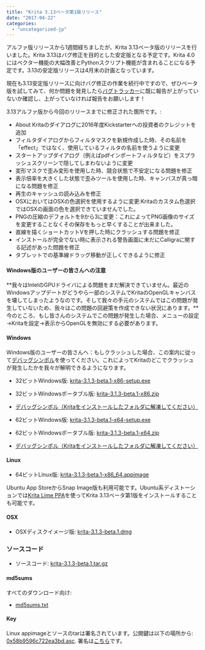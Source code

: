 ```yaml
---
title: "Krita 3.13ベータ第1版リリース"
date: "2017-04-22"
categories: 
  - "uncategorized-jp"
---
```


アルファ版リリースから1週間経ちましたが、Krita 3.13ベータ版のリリースを行いました。Krita 3.13はバグ修正を目的とした安定版となる予定です。Krita 4.0にはベクター機能の大幅改善とPythonスクリプト機能が含まれることになる予定です。3.13の安定版リリースは4月末の計画となっています。

現在も3.13安定版リリースに向けバグ修正の作業を続行中ですので、ぜひベータ版を試してみて、何か問題を発見したら[バグトラッカー](https://bugs.kde.org/buglist.cgi?bug_severity=critical&bug_severity=grave&bug_severity=major&bug_severity=crash&bug_severity=normal&bug_severity=minor&bug_status=UNCONFIRMED&bug_status=CONFIRMED&bug_status=ASSIGNED&bug_status=REOPENED&list_id=1431433&product=krita&query_format=advanced)に既に報告が上がっていないか確認し、上がっていなければ報告をお願いします！

3.13アルファ版から今回のリリースまでに修正された箇所です。:

- About Kritaのダイアログに2016年度Kickstarterへの投資者のクレジットを追加
- フィルタダイアログからフィルタマスクを新規作成した時、その名前を「effect」ではなく、使用しているフィルタの名前を使うように変更
- スタートアップダイアログ（例えばpdfインポートフィルタなど）をスプラッシュスクリーンで隠してしまわないように変更
- 変形マスクで歪み変形を使用した時、競合状態で不安定になる問題を修正
- 表示倍率を大きくした状態で歪みツールを使用した時、キャンバスが真っ暗になる問題を修正
- 再生のキャッシュの読み込みを修正
- OSXにおいてはOSXの色選択を使用するように変更:Kritaのカスタム色選択ではOSXの画面の色を選択できていませんでした。
- PNGの圧縮のデフォルトを9から3に変更：これによってPNG画像のサイズを変更することなくその保存をもっと早くすることが出来ました。
- 直線を描くショートカットVを押した時にクラッシュする問題を修正
- インストールが完全でない時に表示される警告画面に未だにCalligraに関する記述があった問題を修正
- タブレットでの基準線ドラッグ移動が正しくできるように修正

#### Windows版のユーザーの皆さんへの注意

**我々はIntelのGPUドライバによる問題をまだ解決できていません。最近のWindowsアップデートがどうやら一部のシステムでKritaのOpenGLキャンバスを壊してしまったようなのです。そして我々の手元のシステムではこの問題が発生していないため、我々はこの問題の回避策を作成できない状況にあります。**今のところ、もし皆さんのシステムでこの問題が発生した場合、メニューの設定→Kritaを設定→表示からOpenGLを無効にする必要があります。

#### Windows

Windows版のユーザーの皆さんへ：もしクラッシュした場合、この案内に従って[デバッグシンボル](https://docs.krita.org/Dr._Mingw_debugger)を使ってください。これによってKritaのどこでクラッシュが発生したかを我々が解明できるようになります。

- 32ビットWindows版: [krita-3.1.3-beta.1-x86-setup.exe](http://download.kde.org/unstable/krita/3.1.3-beta.1/krita-3.1.3-beta.1-x86-setup.exe)
- 32ビットWindowsポータブル版: [krita-3.1.3-beta.1-x86.zip](http://download.kde.org/unstable/krita/3.1.3-beta.1/krita-3.1.3-beta.1-x86.zip)
- [デバッグシンボル（Kritaをインストールしたフォルダに解凍してください）](http://download.kde.org/unstable/krita/3.1.3-beta.1/krita-3.1.3-beta.1-x86-dbg.zip)

- 62ビットWindows版: [krita-3.1.3-beta.1-x64-setup.exe](http://download.kde.org/unstable/krita/3.1.3-beta.1/krita-3.1.3-beta.1-x64-setup.exe)
- 62ビットWindowsポータブル版: [krita-3.1.3-beta.1-x64.zip](http://download.kde.org/unstable/krita/3.1.3-beta.1/krita-3.1.3-beta.1-x64.zip)
- [デバッグシンボル（Kritaをインストールしたフォルダに解凍してください）](http://download.kde.org/unstable/krita/3.1.3-beta.1/krita-3.1.3-beta.1-x64-dbg.zip)

#### Linux

- 64ビットLinux版: [krita-3.1.3-beta.1-x86\_64.appimage](http://download.kde.org/unstable/krita/3.1.3-beta.1/krita-3.1.3-beta.1-x86_64.appimage)

Ubuntu App StoreからSnap Image版も利用可能です。Ubuntu系ディストーションでは[Krita Lime PPA](https://launchpad.net/~kritalime/+archive/ubuntu/ppa)を使ってKrita 3.13ベータ第1版をインストールすることも可能です。

#### OSX

- OSXディスクイメージ版: [krita-3.1.3-beta.1.dmg](http://download.kde.org/unstable/krita/3.1.3-beta.1/krita-3.1.3-beta.1.dmg)

### ソースコード

- ソースコード: [krita-3.1.3-beta.1.tar.gz](http://download.kde.org/unstable/krita/3.1.3-beta.1/krita-3.1.3-beta.1.tar.gz)

#### md5sums

すべてのダウンロード向け:

- [md5sums.txt](http://download.kde.org/unstable/krita/3.1.3-beta.1/md5sums.txt)

#### Key

Linux appimageとソースのtarは署名されています。公開鍵は以下の場所から: [0x58b9596c722ea3bd.asc](https://share.kde.org/index.php/s/fJ99V5mZvuyD0z8). 署名は[こちら](http://download.kde.org/unstable/krita/3.1.3-beta.1)です。
